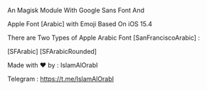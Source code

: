 An Magisk Module With Google Sans Font And

Apple Font [Arabic] with Emoji Based On iOS 15.4

There are Two Types of Apple Arabic Font [SanFranciscoArabic] :

[SFArabic] [SFArabicRounded]

Made with ❤️ by : IslamAlOrabI

Telegram : https://t.me/IslamAlOrabI
